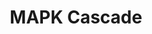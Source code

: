 ---
annotations:
- type: Pathway Ontology
  value: mitogen activated protein kinase signaling pathway
authors:
- MaintBot
- Mkutmon
description: ''
last-edited: 2016-07-15
organisms:
- Pan troglodytes
redirect_from:
- /index.php/Pathway:WP892
- /instance/WP892
schema-jsonld:
- '@context': https://schema.org/
  '@id': https://wikipathways.github.io/pathways/WP892.html
  '@type': Dataset
  creator:
    '@type': Organization
    name: WikiPathways
  description: ''
  keywords:
  - MAP3K3
  - KRAS
  - MAP2K4
  - ELK1
  - MAP2K6
  - RapGAPII
  - PLCB3
  - RAF1
  - MAPK10
  - MAPK14
  - MAP2K2
  - MAP3K12
  - HRAS
  - MAP3K1
  - ARAF
  - MAP2K7
  - JUN
  - MAPK1
  - GTP
  - MBP
  - RASA3
  - MAP3K2
  - MAP2K3
  - RRAS
  - MAPK3
  - BRAF
  - NRAS
  - GDP
  - MAP2K1
  - MAPK12
  - MAP2
  - SIPA1
  license: CC0
  name: MAPK Cascade
seo: CreativeWork
title: MAPK Cascade
wpid: WP892
---